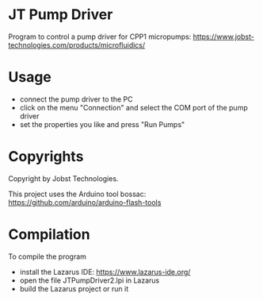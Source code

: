 # JT Pump Driver

Program to control a pump driver for CPP1 micropumps: https://www.jobst-technologies.com/products/microfluidics/

# Usage

- connect the pump driver to the PC
- click on the menu "Connection" and select the COM port of the pump driver
- set the properties you like and press "Run Pumps"

# Copyrights

Copyright by Jobst Technologies.

This project uses the Arduino tool bossac: https://github.com/arduino/arduino-flash-tools

# Compilation

To compile the program
- install the Lazarus IDE: https://www.lazarus-ide.org/
- open the file JTPumpDriver2.lpi in Lazarus
- build the Lazarus project or run it
